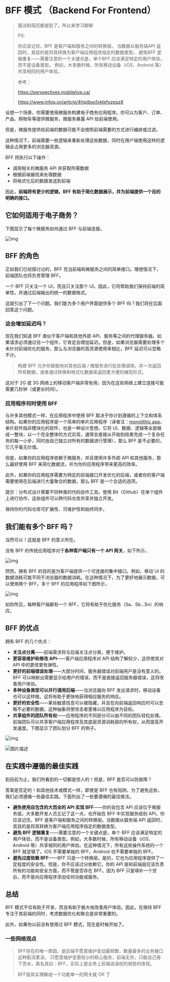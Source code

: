 

# BFF 模式 （Backend For Frontend）

> 面试和简历都提到了，所以来学习聊聊
>
> PS:
>
> 你应该记住，BFF 是客户端和服务之间的转换层。 当数据从服务端API 返回时，其目的是将其转换为客户端应用程序指定的数据类型。 避免BFF 逻辑重复——需要注意的一个关键点是，单个BFF 应该满足特定的用户体验，而不是设备类型。 例如，大多数时候，所有移动设备（iOS、Android 等）共享相同的用户体验。

> 参考：
>
> https://perspectives.mobilelive.ca/
>
> https://www.infoq.cn/article/4hjplbxo1xktefxzpqz8

设想一个场景，你需要使用微服务构建电子商务应用程序。你可以为客户、订单、产品、购物车等提供微服务，微服务暴露 API 给前端使用。

但是，微服务提供给前端的数据可能不会按照前端需要的方式进行编排或过滤。

这种情况下，前端需要一些逻辑来重新处理这些数据，同时在用户端使用这样的逻辑会占用更多的浏览器资源。

BFF 将执行以下操作：

- 调用相关的微服务 API 并获取所需数据
- 根据前端展现来处理数据
- 将格式化后的数据发送到前端

因此，**前端将有更少的逻辑，BFF 有助于简化数据展示，并为前端提供一个目的明确的接口。**

## 它如何适用于电子商务？

下图显示了每个微服务如何通过 BFF 与前端连接。

![img](https://mc-web-1259409954.cos.ap-guangzhou.myqcloud.com/MyImages/202204071933563.png)

## BFF 的角色

正如我们已经探讨过的，BFF 充当前端和微服务之间的简单接口。理想情况下，前端团队也将负责管理 BFF。

一个 BFF 只关注一个 UI，而且只关注那个 UI。因此，它将帮助我们保持前端的简单性，并通过后端输出的统一的数据格式。

这就引出了下一个问题。我们能为多个用户界面提供多个 BFF 吗？我们将在后面回答这个问题。

### 这会增加延迟吗？

现在我们知道 BFF 类似于客户端和其他外部 API、服务等之间的代理服务器。如果请求必须通过另一个组件，它肯定会增加延迟。但是，如果浏览器需要处理多个未针对前端优化的服务，那么与浏览器的高资源使用率相比，BFF 延迟可以忽略不计。

> 构建 BFF 允许你智能地对其他后端 / 微服务进行批处理调用，并一次返回所有数据，或者通过转换和格式化数据来返回更方便的展现形式。

这对于 2G 或 3G 网络上的移动客户端非常有用，因为在这些网络上建立连接可能需要几秒钟（或更长时间）。

### 应用程序何时使用 BFF

与许多其他模式一样，在应用程序中使用 BFF 取决于你计划遵循的上下文和体系结构。如果你的应用程序是一个简单的单片应用程序（译者注：[monolithic app](https://www.zhihu.com/question/37905345/answer/75170829)，单片软件指非模块化的软件，也是一种设计思想。它将 UI、数据、逻辑等全部做成一整块，以一个完全整体的方式实现，通常会直接从开始到结束完成一个复杂任务的每一小步，同时由自己独立对所有的数据进行管理），那么 BFF 是不必要的，它几乎毫无价值。

但是，如果你的应用程序依赖于微服务，并且使用许多外部 API 和其他服务，那么最好使用 BFF 来简化数据流，并为你的应用程序带来更高的效率。

此外，如果你的应用程序需要为特定的前端接口开发优化的后端，或者你的客户端需要使用在后端进行大量聚合的数据，那么 BFF 是一个合适的选项。

提示：分布式设计需要不同种类的代码协作工具。使用 Bit（Github）在单个组件上进行协作，这些组件可以跨代码仓库共享并独立开发。

保持你的代码仓库可扩展性、可维护性和始终同步。

## 我们能有多个 BFF 吗？

当然可以！这就是 BFF 的意义所在。

没有 BFF 的传统应用程序对于**各种客户端只有一个 API 网关**，如下所示，

![img](https://mc-web-1259409954.cos.ap-guangzhou.myqcloud.com/MyImages/202204071949274.png)

然而，拥有 BFF 的目的是为客户端提供一个可连接的集中接口。例如，移动 UI 的数据消耗可能不同于浏览器的数据消耗。在这种情况下，为了更好地展示数据，可以使用两个 BFF。多个 BFF 的应用程序如下图所示，

![img](https://mc-web-1259409954.cos.ap-guangzhou.myqcloud.com/MyImages/202204071950431.png)

如你所见，每种客户端都有一个 BFF，它将有助于优化服务（Sa、Sb…Sn）的响应。

## BFF 的优点

拥有 BFF 的几个优点：

- **关注点分离**——前端需求将与后端关注点分离，便于维护。
- **更容易维护和修改 API**——客户端应用程序对 API 结构了解较少，这将使其对 API 中的更改更有弹性。
- **更好的前端错误处理**——大部分时间，服务器错误对前端用户是没有意义的。BFF 可以映射出需要显示给用户的错误，而不是直接返回服务器错误，这将改善用户体验。
- **多种设备类型可以并行调用后端**——当浏览器向 BFF 发出请求时，移动设备也可以这样做。这将有助于更快地获得相应服务的响应。
- **更好的安全性**——某些敏感信息可以被隐藏，并且在向前端返回响应时可以忽略不必要的数据。这种抽象将使攻击者更难以应用程序为目标。
- **共享组件的团队所有权**——应用程序的不同部分可以由不同的团队轻松处理。前端团队可以共享客户端应用程序及其底层资源消耗层的所有权，从而提高开发速度。下图显示了团队划分 BFF 的例子。

![img](https://mc-web-1259409954.cos.ap-guangzhou.myqcloud.com/MyImages/202204072005445.png)

![图片描述](https://mc-web-1259409954.cos.ap-guangzhou.myqcloud.com/MyImages/202204072009823.jpeg)

## 在实践中遵循的最佳实践

到目前为止，我们所看到的一切都是惊人的！但是，BFF 是否可以防故障？

答案是否定的！和其他技术或模式一样，即使是 BFF 也有陷阱。为了避免这些，我们必须遵循一些最佳实践。下面列出了一些要遵循的最佳做法。

- **避免使用自包含的大而全的 API 实现 BFF**——你的自包含 API 应该位于微服务层。大多数开发人员忘记了这一点，也开始在 BFF 中实现服务级别 API。你应该记住，BFF 是客户端和服务之间的转换层。当数据从服务端 API 返回时，其目的是将其转换为客户端应用程序指定的数据类型。
- **避免 BFF 逻辑重复**——需要注意的一个关键点是，单个 BFF 应该满足特定的用户体验，而不是设备类型。例如，大多数时候，所有移动设备（iOS、Android 等）共享相同的用户体验。在这种情况下，所有这些操作系统的一个 BFF 就足够了。iOS 不需要单独的 BFF，Android 也不需要单独的 BFF。
- **避免过度依赖 BFF**——BFF 只是一个转换层。是的，它也为应用程序提供了一定程度的安全性。但是，你不应该过分依赖它。你的 API 层和前端层应该负责所有的功能和安全方面，而不管是否存在 BFF。因为 BFF 只是填补一个空白，而不是向应用程序添加任何功能或服务。

## 总结

BFF 模式不仅有助于开发，而且有助于极大地改善用户体验。因此，在保持 BFF 专注于其前端的同时，考虑数据优化和聚合是非常重要的。

此外，如果你以前没有使用过 BFF 模式，现在是时候开始了。

### 一些网络观点

> BFF存在的唯一原因，是后端不愿意维护变动最频繁，数量最多的业务接口这种脏活累活，
> 只愿意维护变更较少的核心服务，前端无奈，只能自己吞下苦水，美名其曰：BFF，实际上是业务上前端话语权的弱势的体现。
> 
> BFF层其实理解成一个功能单一的网关就 OK 了
